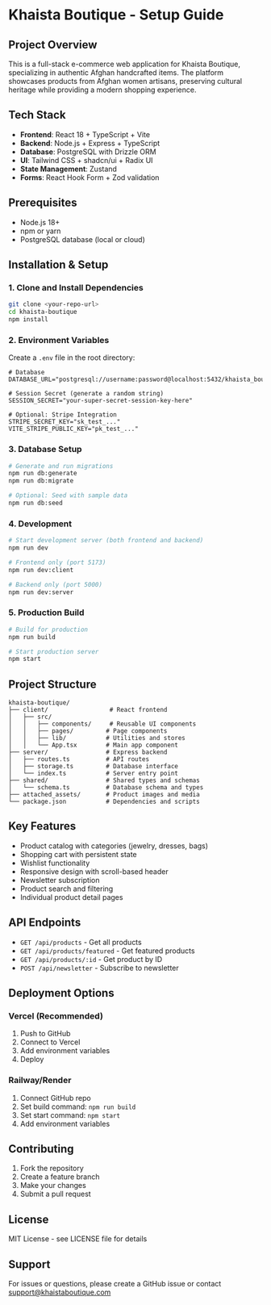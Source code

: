 # Khaista Boutique - Setup Guide

## Project Overview
This is a full-stack e-commerce web application for Khaista Boutique, specializing in authentic Afghan handcrafted items. The platform showcases products from Afghan women artisans, preserving cultural heritage while providing a modern shopping experience.

## Tech Stack
- **Frontend**: React 18 + TypeScript + Vite
- **Backend**: Node.js + Express + TypeScript
- **Database**: PostgreSQL with Drizzle ORM
- **UI**: Tailwind CSS + shadcn/ui + Radix UI
- **State Management**: Zustand
- **Forms**: React Hook Form + Zod validation

## Prerequisites
- Node.js 18+ 
- npm or yarn
- PostgreSQL database (local or cloud)

## Installation & Setup

### 1. Clone and Install Dependencies
```bash
git clone <your-repo-url>
cd khaista-boutique
npm install
```

### 2. Environment Variables
Create a `.env` file in the root directory:
```env
# Database
DATABASE_URL="postgresql://username:password@localhost:5432/khaista_boutique"

# Session Secret (generate a random string)
SESSION_SECRET="your-super-secret-session-key-here"

# Optional: Stripe Integration
STRIPE_SECRET_KEY="sk_test_..."
VITE_STRIPE_PUBLIC_KEY="pk_test_..."
```

### 3. Database Setup
```bash
# Generate and run migrations
npm run db:generate
npm run db:migrate

# Optional: Seed with sample data
npm run db:seed
```

### 4. Development
```bash
# Start development server (both frontend and backend)
npm run dev

# Frontend only (port 5173)
npm run dev:client

# Backend only (port 5000)
npm run dev:server
```

### 5. Production Build
```bash
# Build for production
npm run build

# Start production server
npm start
```

## Project Structure
```
khaista-boutique/
├── client/                 # React frontend
│   ├── src/
│   │   ├── components/     # Reusable UI components
│   │   ├── pages/         # Page components
│   │   ├── lib/           # Utilities and stores
│   │   └── App.tsx        # Main app component
├── server/                # Express backend
│   ├── routes.ts          # API routes
│   ├── storage.ts         # Database interface
│   └── index.ts           # Server entry point
├── shared/                # Shared types and schemas
│   └── schema.ts          # Database schema and types
├── attached_assets/       # Product images and media
└── package.json           # Dependencies and scripts
```

## Key Features
- Product catalog with categories (jewelry, dresses, bags)
- Shopping cart with persistent state
- Wishlist functionality
- Responsive design with scroll-based header
- Newsletter subscription
- Product search and filtering
- Individual product detail pages

## API Endpoints
- `GET /api/products` - Get all products
- `GET /api/products/featured` - Get featured products
- `GET /api/products/:id` - Get product by ID
- `POST /api/newsletter` - Subscribe to newsletter

## Deployment Options

### Vercel (Recommended)
1. Push to GitHub
2. Connect to Vercel
3. Add environment variables
4. Deploy

### Railway/Render
1. Connect GitHub repo
2. Set build command: `npm run build`
3. Set start command: `npm start`
4. Add environment variables

## Contributing
1. Fork the repository
2. Create a feature branch
3. Make your changes
4. Submit a pull request

## License
MIT License - see LICENSE file for details

## Support
For issues or questions, please create a GitHub issue or contact support@khaistaboutique.com